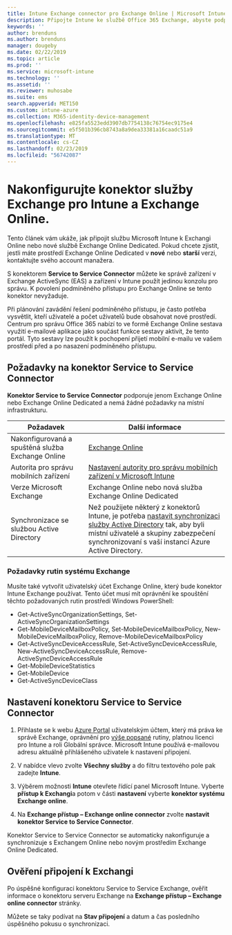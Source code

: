 ```yaml
---
title: Intune Exchange connector pro Exchange Online | Microsoft Intune
description: Připojte Intune ke službě Office 365 Exchange, abyste podporovali správu mobilních zařízení Exchange ActiveSync (MDM).
keywords: ''
author: brenduns
ms.author: brenduns
manager: dougeby
ms.date: 02/22/2019
ms.topic: article
ms.prod: ''
ms.service: microsoft-intune
ms.technology: ''
ms.assetid: ''
ms.reviewer: muhosabe
ms.suite: ems
search.appverid: MET150
ms.custom: intune-azure
ms.collection: M365-identity-device-management
ms.openlocfilehash: e825fa5523edd3907db7754138c76754ec9175e4
ms.sourcegitcommit: e5f501b396cb8743a8a9dea33381a16caadc51a9
ms.translationtype: MT
ms.contentlocale: cs-CZ
ms.lasthandoff: 02/23/2019
ms.locfileid: "56742087"
---
```

# <a name="configure-the-exchange-service-connector-for-intune-and-exchange-online"></a>Nakonfigurujte konektor služby Exchange pro Intune a Exchange Online.
Tento článek vám ukáže, jak připojit službu Microsoft Intune k Exchangi Online nebo nové službě Exchange Online Dedicated. Pokud chcete zjistit, jestli máte prostředí Exchange Online Dedicated v **nové** nebo **starší** verzi, kontaktujte svého account manažera.

S konektorem **Service to Service Connector** můžete ke správě zařízení v Exchange ActiveSync (EAS) a zařízení v Intune použít jedinou konzolu pro správu.  K povolení podmíněného přístupu pro Exchange Online se tento konektor nevyžaduje.

Při plánování zavádění řešení podmíněného přístupu, je často potřeba vysvětlit, kteří uživatelé a počet uživatelů bude obsahovat nové prostředí. Centrum pro správu Office 365 nabízí to ve formě Exchange Online sestava využití e-mailové aplikace jako součást funkce sestavy aktivit, že tento portál. Tyto sestavy lze použít k pochopení přijetí mobilní e-mailu ve vašem prostředí před a po nasazení podmíněného přístupu.

## <a name="service-to-service-connector-requirements"></a>Požadavky na konektor Service to Service Connector
**Konektor Service to Service Connector** podporuje jenom Exchange Online nebo Exchange Online Dedicated a nemá žádné požadavky na místní infrastrukturu. 


|              Požadavek               |                                                                                                            Další informace                                                                                                            |
|----------------------------------------|----------------------------------------------------------------------------------------------------------------------------------------------------------------------------------------------------------------------------------------|
| Nakonfigurovaná a spuštěná služba Exchange Online |                                                                                 [Exchange Online](https://technet.microsoft.com/library/jj200580.aspx)                                                                                 |
|   Autorita pro správu mobilních zařízení   |                                                       [Nastavení autority pro správu mobilních zařízení v Microsoft Intune](mdm-authority-set.md)                                                       |
|       Verze Microsoft Exchange       |                                                                                      Exchange Online nebo nová služba Exchange Online Dedicated                                                                                      |
|    Synchronizace se službou Active Directory    | Než použijete některý z konektorů Intune, je potřeba [nastavit synchronizaci služby Active Directory](/intune/users-add) tak, aby byli místní uživatelé a skupiny zabezpečení synchronizovaní s vaší instancí Azure Active Directory. |

### <a name="exchange-cmdlet-requirements"></a>Požadavky rutin systému Exchange

Musíte také vytvořit uživatelský účet Exchange Online, který bude konektor Intune Exchange používat. Tento účet musí mít oprávnění ke spouštění těchto požadovaných rutin prostředí Windows PowerShell:

 - Get-ActiveSyncOrganizationSettings, Set-ActiveSyncOrganizationSettings
 - Get-MobileDeviceMailboxPolicy, Set-MobileDeviceMailboxPolicy, New-MobileDeviceMailboxPolicy, Remove-MobileDeviceMailboxPolicy
 - Get-ActiveSyncDeviceAccessRule, Set-ActiveSyncDeviceAccessRule, New-ActiveSyncDeviceAccessRule, Remove-ActiveSyncDeviceAccessRule
 - Get-MobileDeviceStatistics
 - Get-MobileDevice
 - Get-ActiveSyncDeviceClass

## <a name="set-up-the-service-to-service-connector"></a>Nastavení konektoru Service to Service Connector

1. Přihlaste se k webu [Azure Portal](https://portal.azure.com) uživatelským účtem, který má práva ke správě Exchange, oprávnění pro [výše popsané](#exchange-cmdlet-requirements) rutiny, platnou licenci pro Intune a roli Globální správce. Microsoft Intune používá e-mailovou adresu aktuálně přihlášeného uživatele k nastavení připojení.

2. V nabídce vlevo zvolte **Všechny služby** a do filtru textového pole pak zadejte **Intune**.

3. Výběrem možnosti **Intune** otevřete řídící panel Microsoft Intune. Vyberte **přístup k Exchangi**a potom v části **nastavení** vyberte **konektor systému Exchange online**.

4.  Na **Exchange přístup – Exchange online connector** zvolte **nastavit konektor Service to Service Connector**. 

Konektor Service to Service Connector se automaticky nakonfiguruje a synchronizuje s Exchangem Online nebo novým prostředím Exchange Online Dedicated.

## <a name="validate-your-exchange-connection"></a>Ověření připojení k Exchangi

Po úspěšné konfiguraci konektoru Service to Service Exchange, ověřit informace o konektoru serveru Exchange na **Exchange přístup – Exchange online connector** stránky.

Můžete se taky podívat na **Stav připojení** a datum a čas posledního úspěšného pokusu o synchronizaci.

 
